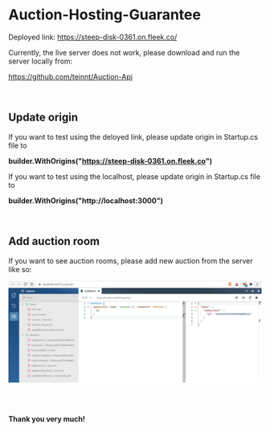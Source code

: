 # Auction-Hosting-Guarantee

Deployed link: https://steep-disk-0361.on.fleek.co/

Currently, the live server does not work, please download and run the server locally from:

https://github.com/teinnt/Auction-Api


&nbsp;


## Update origin

If you want to test using the deloyed link, please update origin in Startup.cs file to

**builder.WithOrigins("https://steep-disk-0361.on.fleek.co")**

If you want to test using the localhost, please update origin in Startup.cs file to

**builder.WithOrigins("http://localhost:3000")**


&nbsp;


## Add auction room

If you want to see auction rooms, please add new auction from the server like so:

![alt text](https://github.com/teinnt/Auction-Hosting-Guarantee/blob/master/src/assets/images/readme.jpg)


&nbsp;


##

**Thank you very much!**
